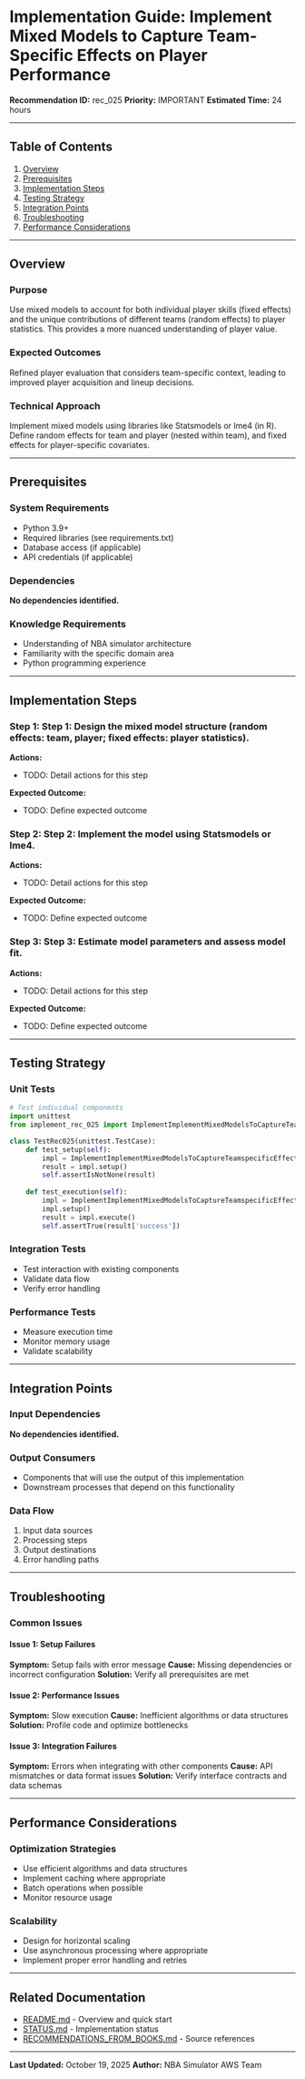 # Implementation Guide: Implement Mixed Models to Capture Team-Specific Effects on Player Performance

**Recommendation ID:** rec_025
**Priority:** IMPORTANT
**Estimated Time:** 24 hours

---

## Table of Contents

1. [Overview](#overview)
2. [Prerequisites](#prerequisites)
3. [Implementation Steps](#implementation-steps)
4. [Testing Strategy](#testing-strategy)
5. [Integration Points](#integration-points)
6. [Troubleshooting](#troubleshooting)
7. [Performance Considerations](#performance-considerations)

---

## Overview

### Purpose

Use mixed models to account for both individual player skills (fixed effects) and the unique contributions of different teams (random effects) to player statistics. This provides a more nuanced understanding of player value.

### Expected Outcomes

Refined player evaluation that considers team-specific context, leading to improved player acquisition and lineup decisions.

### Technical Approach

Implement mixed models using libraries like Statsmodels or lme4 (in R). Define random effects for team and player (nested within team), and fixed effects for player-specific covariates.

---

## Prerequisites

### System Requirements

- Python 3.9+
- Required libraries (see requirements.txt)
- Database access (if applicable)
- API credentials (if applicable)

### Dependencies

**No dependencies identified.**

### Knowledge Requirements

- Understanding of NBA simulator architecture
- Familiarity with the specific domain area
- Python programming experience

---

## Implementation Steps

### Step 1: Step 1: Design the mixed model structure (random effects: team, player; fixed effects: player statistics).

**Actions:**
- TODO: Detail actions for this step

**Expected Outcome:**
- TODO: Define expected outcome

### Step 2: Step 2: Implement the model using Statsmodels or lme4.

**Actions:**
- TODO: Detail actions for this step

**Expected Outcome:**
- TODO: Define expected outcome

### Step 3: Step 3: Estimate model parameters and assess model fit.

**Actions:**
- TODO: Detail actions for this step

**Expected Outcome:**
- TODO: Define expected outcome



---

## Testing Strategy

### Unit Tests

```python
# Test individual components
import unittest
from implement_rec_025 import ImplementImplementMixedModelsToCaptureTeamspecificEffectsOnPlayerPerformance

class TestRec025(unittest.TestCase):
    def test_setup(self):
        impl = ImplementImplementMixedModelsToCaptureTeamspecificEffectsOnPlayerPerformance()
        result = impl.setup()
        self.assertIsNotNone(result)
    
    def test_execution(self):
        impl = ImplementImplementMixedModelsToCaptureTeamspecificEffectsOnPlayerPerformance()
        impl.setup()
        result = impl.execute()
        self.assertTrue(result['success'])
```

### Integration Tests

- Test interaction with existing components
- Validate data flow
- Verify error handling

### Performance Tests

- Measure execution time
- Monitor memory usage
- Validate scalability

---

## Integration Points

### Input Dependencies

**No dependencies identified.**

### Output Consumers

- Components that will use the output of this implementation
- Downstream processes that depend on this functionality

### Data Flow

1. Input data sources
2. Processing steps
3. Output destinations
4. Error handling paths

---

## Troubleshooting

### Common Issues

#### Issue 1: Setup Failures

**Symptom:** Setup fails with error message
**Cause:** Missing dependencies or incorrect configuration
**Solution:** Verify all prerequisites are met

#### Issue 2: Performance Issues

**Symptom:** Slow execution
**Cause:** Inefficient algorithms or data structures
**Solution:** Profile code and optimize bottlenecks

#### Issue 3: Integration Failures

**Symptom:** Errors when integrating with other components
**Cause:** API mismatches or data format issues
**Solution:** Verify interface contracts and data schemas

---

## Performance Considerations

### Optimization Strategies

- Use efficient algorithms and data structures
- Implement caching where appropriate
- Batch operations when possible
- Monitor resource usage

### Scalability

- Design for horizontal scaling
- Use asynchronous processing where appropriate
- Implement proper error handling and retries

---

## Related Documentation

- [README.md](README.md) - Overview and quick start
- [STATUS.md](STATUS.md) - Implementation status
- [RECOMMENDATIONS_FROM_BOOKS.md](RECOMMENDATIONS_FROM_BOOKS.md) - Source references

---

**Last Updated:** October 19, 2025
**Author:** NBA Simulator AWS Team
